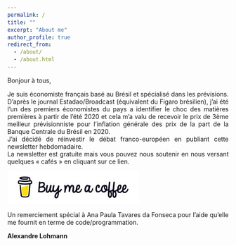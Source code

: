 ```yaml
---
permalink: /
title: ""
excerpt: "About me"
author_profile: true
redirect_from: 
  - /about/
  - /about.html
---
```



Bonjour à tous, 
<div style="text-align: justify">  Je suis économiste français basé au Brésil et spécialisé dans les prévisions. D’après le journal Estadao/Broadcast (équivalent du Figaro brésilien),  j’ai été l’un des premiers économistes du pays a identifier le choc des matières premières à partir de l’été 2020 et cela m’a valu de recevoir le prix de 3ème meilleur prévisionniste pour l’inflation générale des prix de la part de la Banque Centrale du Brésil en 2020. </div>

<div style="text-align: justify"> J’ai décidé de réinvestir le débat franco-européen en publiant cette newsletter hebdomadaire. </div>

<div style="text-align: justify"> La newsletter est gratuite mais vous pouvez nous soutenir en nous versant quelques « cafés » en cliquant sur ce lien. </div>

[![Buy me a coffee](https://github.com/ASLlohmann/asllohmann.github.io/blob/master/images/bmc.jpeg?raw=true)](https://www.buymeacoffee.com/AlexSebLohmann)

<div style="text-align: justify"> Un remerciement spécial à Ana Paula Tavares da Fonseca pour l’aide qu’elle me fournit en terme de code/programmation. </div>

**Alexandre Lohmann**



